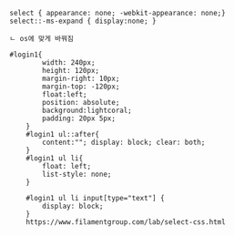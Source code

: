 	select { appearance: none; -webkit-appearance: none;}
	select::-ms-expand { display:none; }
	
	ㄴ os에 맞게 바꿔짐
	
	#login1{
			width: 240px;
			height: 120px;
			margin-right: 10px;
			margin-top: -120px;
			float:left;
			position: absolute;
			background:lightcoral;
			padding: 20px 5px;
		}
		#login1 ul::after{
			content:""; display: block; clear: both;
		}
		#login1 ul li{
			float: left;
			list-style: none;
		}
			
		#login1 ul li input[type="text"] {
			display: block;
		}
		https://www.filamentgroup.com/lab/select-css.html